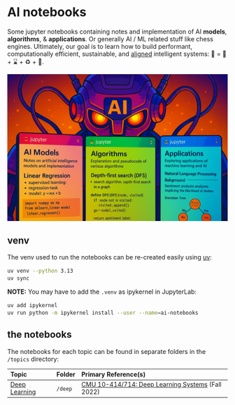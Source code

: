 # AI notebooks

Some jupyter notebooks containing notes and implementation of AI **models**, **algorithms**, & **applications**. Or generally AI / ML related stuff like chess engines. Ultimately, our goal is to learn how to build performant, computationally efficient, sustainable, and [aligned](https://en.wikipedia.org/wiki/AI_alignment) intelligent systems: 🤖 = 🧠 + ⌛ + ♻️ + 🚃.

<img src="./assets/ai.png">

## venv

The venv used to run the notebooks can be re-created easily using [uv](https://docs.astral.sh/uv/getting-started/installation/):

```bash
uv venv --python 3.13
uv sync
```

**NOTE:** You may have to add the `.venv` as ipykernel in JupyterLab:
```bash
uv add ipykernel
uv run python -m ipykernel install --user --name=ai-notebooks
```


## the notebooks

The notebooks for each topic can be found in separate folders in the `/topics` directory:

| **Topic** | **Folder** | **Primary Reference(s)** |
| :-- | :-- | :-- |
| [Deep Learning](/topics/deep/) | `/deep` | [CMU 10-414/714: Deep Learning Systems](https://dlsyscourse.org/lectures/) (Fall 2022) |

